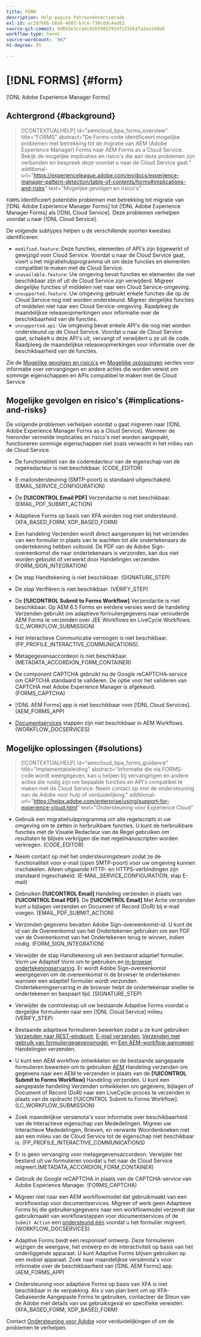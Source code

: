 ```yaml
---
title: FORM
description: Help-pagina Patroondetectiecode.
exl-id: ac28760b-b0ab-4082-b7ce-730cddc4ad83
source-git-commit: 0d693e3ccadc81b59852914f115bb2fa2ea166b0
workflow-type: tm+mt
source-wordcount: '967'
ht-degree: 0%

---
```


# [!DNL FORMS] {#form}

[!DNL Adobe Experience Manager Forms]

## Achtergrond {#background}

>[!CONTEXTUALHELP]
>id="aemcloud_bpa_forms_overview"
>title="FORMS"
>abstract="De Forms-code identificeert mogelijke problemen met betrekking tot de migratie van AEM (Adobe Experience Manager) Forms naar AEM Forms as a Cloud Service. Bekijk de mogelijke implicaties en risico&#39;s die aan deze problemen zijn verbonden en bespreek deze voordat u naar de Cloud Service gaat."
>additional-url="https://experienceleague.adobe.com/en/docs/experience-manager-pattern-detection/table-of-contents/forms#implications-and-risks" text="Mogelijke gevolgen en risico&#39;s"

`FORMS`  Identificeert potentiële problemen met betrekking tot migratie van [!DNL Adobe Experience Manager Forms] tot [!DNL Adobe Experience Manager Forms] als [!DNL Cloud Service]. Deze problemen verhelpen voordat u naar [!DNL Cloud Service].

De volgende subtypes helpen u de verschillende soorten kwesties identificeren:

* `modified.feature`: Deze functies, elementen of API&#39;s zijn bijgewerkt of gewijzigd voor Cloud Service. Voordat u naar de Cloud Service gaat, voert u het migratiehulpprogramma uit om deze functies en elementen compatibel te maken met de Cloud Service.
* `unavailable.feature`: Uw omgeving bevat functies en elementen die niet beschikbaar zijn of uit de Cloud Service zijn verwijderd. Migreer dergelijke functies of middelen niet naar een Cloud Service-omgeving.
* `unsupported.feature`: Uw omgeving gebruikt enkele functies die op de Cloud Service nog niet worden ondersteund. Migreer dergelijke functies of middelen niet naar een Cloud Service-omgeving. Raadpleeg de maandelijkse releaseopmerkingen voor informatie over de beschikbaarheid van de functies.
* `unsupported.api`: Uw omgeving bevat enkele API&#39;s die nog niet worden ondersteund op de Cloud Service. Voordat u naar de Cloud Service gaat, schakelt u deze API&#39;s uit, vervangt of verwijdert u ze uit de code. Raadpleeg de maandelijkse releaseopmerkingen voor informatie over de beschikbaarheid van de functies.

Zie de [Mogelijke gevolgen en risico&#39;s](#implications-and-risks) en [Mogelijke oplossingen](#solutions) secties voor informatie over vervangingen en andere acties die worden vereist om sommige eigenschappen en APIs compatibel te maken met de Cloud Service

## Mogelijke gevolgen en risico&#39;s {#implications-and-risks}

De volgende problemen verhelpen voordat u gaat migreren naar [!DNL Adobe Experience Manager Forms as a Cloud Service]. Wanneer de hieronder vermelde implicaties en risico&#39;s niet worden aangepakt, functioneren sommige eigenschappen niet zoals verwacht in het milieu van de Cloud Service.

* De functionaliteit van de coderedacteur van de eigenschap van de regelredacteur is niet beschikbaar. (CODE_EDITOR)

* E-mailondersteuning (SMTP-poort) is standaard uitgeschakeld. (EMAIL_SERVICE_CONFIGURATION)

* De **[!UICONTROL Email PDF]** Verzendactie is niet beschikbaar.(EMAIL_PDF_SUBMIT_ACTION)

* Adaptieve Forms op basis van XFA worden nog niet ondersteund. (XFA_BASED_FORM, XDP_BASED_FORM)

* Een handeling Verzenden wordt direct aangeroepen bij het verzenden van een formulier in plaats van te wachten tot alle ondertekenaars de ondertekening hebben voltooid. De PDF van de Adobe Sign-overeenkomst die naar ondertekenaars is verzonden, kan dus niet worden gebruikt of verwerkt door Handelingen verzenden. (FORM_SIGN_INTEGRATION)

* De stap Handtekening is niet beschikbaar. (SIGNATURE_STEP)

* De stap Verifiëren is niet beschikbaar. (VERIFY_STEP)

* De **[!UICONTROL Submit to Forms Workflow]** Verzendactie is niet beschikbaar. Op AEM 6.5 Forms en eerdere versies werd de handeling Verzenden gebruikt om adaptieve formuliergegevens naar verouderde AEM Forms te verzenden over JEE Workflows en LiveCycle Workflows. (LC_WORKFLOW_SUBMISSION)

* Het Interactieve Communicatie vermogen is niet beschikbaar. (FP_PROFILE_INTERACTIVE_COMMUNICATIONS).

* Metagegevensaccordeon is niet beschikbaar. (METADATA_ACCORDION_FORM_CONTAINER)

* De component CAPTCHA gebruikt nu de Google reCAPTCHA-service om CAPTCHA standaard te valideren. De optie voor het valideren van CAPTCHA met Adobe Experience Manager is afgekeurd. (FORMS_CAPTCHA)

* [!DNL AEM Forms] app is niet beschikbaar voor [!DNL Cloud Services]. (AEM_FORMS_APP)

* [Documentservices](https://experienceleague.adobe.com/en/docs/experience-manager-65/content/forms/install-aem-forms/osgi-installation/install-configure-document-services#deployment-topology) stappen zijn niet beschikbaar in AEM Workflows. (WORKFLOW_DOCSERVICES)

## Mogelijke oplossingen {#solutions}

>[!CONTEXTUALHELP]
>id="aemcloud_bpa_forms_guidance"
>title="Implementatieleiding"
>abstract="Informatie die via FORMS-code wordt weergegeven, kan u helpen bij vervangingen en andere acties die nodig zijn om bepaalde functies en API&#39;s compatibel te maken met de Cloud Service. Neem contact op met de ondersteuning van de Adobe voor hulp of verduidelijking."
>additional-url="https://helpx.adobe.com/enterprise/using/support-for-experience-cloud.html" text="Ondersteuning voor Experience Cloud"

* Gebruik een migratiehulpprogramma om alle regelscripts in uw omgeving om te zetten in herbruikbare functies. U kunt de herbruikbare functies met de Visuele Redacteur van de Regel gebruiken om resultaten te blijven verkrijgen die met regelmanuscripten worden verkregen. (CODE_EDITOR)

* Neem contact op met het ondersteuningsteam zodat ze de functionaliteit voor e-mail (open SMTP-poort) voor uw omgeving kunnen inschakelen. Alleen uitgaande HTTP- en HTTPS-verbindingen zijn standaard ingeschakeld. (E-MAIL_SERVICE_CONFIGURATION, stap E-mail)

* Gebruiken **[!UICONTROL Email]** Handeling verzenden in plaats van **[!UICONTROL Email PDF]**. De **[!UICONTROL Email]** Met Actie verzenden kunt u bijlagen verzenden en Document of Record (DoR) bij e-mail voegen. (EMAIL_PDF_SUBMIT_ACTION)

* Verzonden gegevens bevatten Adobe Sign-overeenkomst-id. U kunt de id van de Overeenkomst van het Ondertekenen gebruiken om een PDF van de Overeenkomst van het Ondertekenen terug te winnen, indien nodig. (FORM_SIGN_INTEGRATION)

* Verwijder de stap Handtekening uit een bestaand adaptief formulier. Vorm uw Adaptief Vorm om te gebruiken en [in-browser ondertekeningservaring](https://blog.developer.adobe.com/using-adobe-sign-to-e-sign-an-adaptive-form-heres-the-best-way-to-do-it-dc3e15f9b684). Er wordt Adobe Sign-overeenkomst weergegeven om de overeenkomst in de browser te ondertekenen wanneer een adaptief formulier wordt verzonden. Ondertekeningservaring in de browser helpt de ondertekenaar sneller te ondertekenen en bespaart tijd. (SIGNATURE_STEP)

* Verwijder de controlestap uit uw bestaande Adaptive Forms voordat u dergelijke formulieren naar een [!DNL Cloud Service] milieu. (VERIFY_STEP)

* Bestaande adaptieve formulieren bewerken zodat u ze kunt gebruiken [Verzenden naar REST-eindpunt](https://experienceleague.adobe.com/en/docs/experience-manager-cloud-service/content/forms/adaptive-forms-authoring/authoring-adaptive-forms-foundation-components/configure-submit-actions-and-metadata-submission/configuring-submit-actions#submit-to-rest-endpoint), [E-mail verzenden](https://experienceleague.adobe.com/en/docs/experience-manager-cloud-service/content/forms/adaptive-forms-authoring/authoring-adaptive-forms-foundation-components/configure-submit-actions-and-metadata-submission/configuring-submit-actions#send-email), [Verzenden met gebruik van formuliergegevensmodel](https://experienceleague.adobe.com/en/docs/experience-manager-cloud-service/content/forms/adaptive-forms-authoring/authoring-adaptive-forms-foundation-components/configure-submit-actions-and-metadata-submission/configuring-submit-actions#submit-using-form-data-model), en [Een AEM-workflow aanroepen](https://experienceleague.adobe.com/en/docs/experience-manager-cloud-service/content/forms/adaptive-forms-authoring/authoring-adaptive-forms-foundation-components/configure-submit-actions-and-metadata-submission/configuring-submit-actions#invoke-an-aem-workflow) Handelingen verzenden.

* U kunt een AEM workflow ontwikkelen en de bestaande aangepaste formulieren bewerken om te gebruiken [AEM](https://experienceleague.adobe.com/en/docs/experience-manager-cloud-service/content/forms/adaptive-forms-authoring/authoring-adaptive-forms-foundation-components/configure-submit-actions-and-metadata-submission/configuring-submit-actions#invoke-an-aem-workflow) Handeling verzenden om gegevens naar een AEM te verzenden in plaats van de **[!UICONTROL Submit to Forms Workflow]** Handeling verzenden. U kunt een aangepaste handeling Verzenden ontwikkelen om gegevens, bijlagen of Document of Record (DoR) naar een LiveCycle-proces te verzenden in plaats van de opdracht [!UICONTROL Submit to Forms Workflow]. (LC_WORKFLOW_SUBMISSION)

* Zoek maandelijkse versienota&#39;s voor informatie over beschikbaarheid van de Interactieve eigenschap van Mededelingen. Migreer uw Interactieve Mededelingen, Brieven, en verwante Woordenboeken niet aan een milieu van de Cloud Service tot de eigenschap niet beschikbaar is. (FP_PROFILE_INTERACTIVE_COMMUNICATIONS)

* Er is geen vervanging voor metagegevensaccordeon. Verwijder het bestand uit uw formulieren voordat u het naar de Cloud Service migreert.(METADATA_ACCORDION_FORM_CONTAINER)

* Gebruik de Google reCAPTCHA in plaats van de CAPTCHA-service van Adobe Experience Manager. (FORMS_CAPTCHA)

* Migreer niet naar een AEM workflowmodel dat gebruikmaakt van een workflowstap voor documentservices. Migreer of werk geen Adaptieve Forms bij die gebruikersgegevens naar een workflowmodel verzendt dat gebruikmaakt van workflowstappen voor documentservices of de `Submit Action` een [ondersteund één](https://experienceleague.adobe.com/en/docs/experience-manager-cloud-service/content/forms/adaptive-forms-authoring/authoring-adaptive-forms-foundation-components/configure-submit-actions-and-metadata-submission/configuring-submit-actions) voordat u het formulier migreert. (WORKFLOW_DOCSERVICES)

* Adaptive Forms biedt een responsief ontwerp. Deze formulieren wijzigen de weergave, het ontwerp en de interactiviteit op basis van het onderliggende apparaat. U kunt Adaptive Forms blijven gebruiken op een mobiel apparaat. Zoek naar maandelijkse versienota&#39;s voor informatie over de beschikbaarheid van [!DNL AEM Forms] app. (AEM_FORMS_APP)

* Ondersteuning voor adaptieve Forms op basis van XFA is niet beschikbaar in de verpakking. Als u van plan bent om op XFA-Gebaseerde Aangepaste Forms te gebruiken, contacteer de Steun van de Adobe met details van uw gebruiksgeval en specifieke vereisten.(XFA_BASED_FORM, XDP_BASED_FORM)

Contact [Ondersteuning voor Adobe](https://helpx.adobe.com/enterprise/using/support-for-experience-cloud.html) voor verduidelijkingen of om de problemen te verhelpen.
